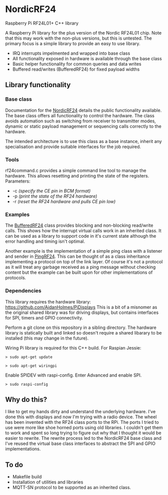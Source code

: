 
# NordicRF24
Raspberry Pi RF24L01+ C++ library

A Raspberry Pi library for the plus version of the Nordic RF24L01 chip.
Note that this may work with the non-plus versions, but this is untested. 
The primary focus is a simple library to provide an easy to use library.

* IRQ interrupts impelmented and wrapped into base class
* All functionality exposed in hardware is available through the base class
* Basic helper functionality for common queries and data writes
* Buffered read/writes (BufferedRF24) for fixed payload widths

## Library functionality

### Base class
Documentation for the [NordicRF24](NordicRF24.md) details the public functionality available.
The base class offers all functionality to control the hardware. The class avoids automation such as switching from receiver to transmitter modes, dynamic or static payload management or sequencing calls correctly to the hardware.

The intended architecture is to use this class as a base instance, inherit any specialisation and provide suitable interfaces for the job required.

### Tools
rf24command.c provides a simple command line tool to manage the hardware. This allows resetting and printing the state of the registers.
Parameters:
* -c *(specify the CE pin in BCM format)*
* -p *(print the state of the RF24 hardware)*
* -r *(reset the RF24 hardware and pulls CE pin low)*

### Examples
The [BufferedRF24](BufferedRF24.md) class provides blocking and non-blocking read/write calls. This shows how the interrupt virtual calls work in an inherited class. It can be used as a library to support code in it's current state although the error handling and timing isn't optimal. 

Another example is the implementation of a simple ping class with a listener and sender in [PingRF24](PingRF24.md). This can be thought of as a class inheritance implementing a protocol on top of the link layer. Of course it's not a protocol as it will treat any garbage received as a ping message without checking content but the example can be built upon for other implementations of protocols.

### Dependencies
This library requires the hardware library:
https://github.com/AidanHolmes/PiDisplays
This is a bit of a misnomer as the original shared library was for driving displays, but contains interfaces for SPI, timers and GPIO connectivity.

Perform a git clone on this repository in a sibling directory. The hardware library is statically built and linked so doesn't require a shared libarary to be installed (this may change in the future). 

Wiring Pi library is required for this C++ build. For Raspian Jessie:
```
> sudo apt-get update
```
```
> sudo apt-get wiringpi
```

Enable SPIDEV with raspi-config. Enter Advanced and enable SPI.
```
> sudo raspi-config
```

## Why do this?
I like to get my hands dirty and understand the underlying hardware. I've done this with displays and now I'm trying with a radio device.
The wheel has been invented with the RF24 class ports to the RPi. The ports I tried to use were more like shoe horned ports using old libraries. I couldn't get them to work and spent so long trying to figure out why that I thought it would be easier to rewrite.
The rewrite process led to the NordicRF24 base class and I've reused the virtual base class interfaces to abstract the SPI and GPIO implementations.

## To do

* Makefile build
* Installation of utilities and libraries
* MQTT-SN protocol to be supported as an inherited class.